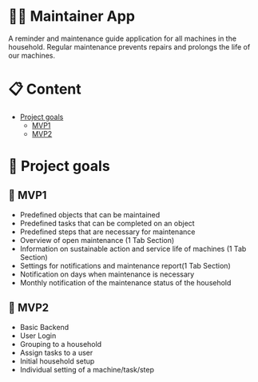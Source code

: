 # :construction_worker_man: Maintainer App
A reminder and maintenance guide application for all machines in the household. Regular maintenance prevents repairs and prolongs the life of our machines.

# :clipboard: Content
- [Project goals](#dart-project-goals)
    - [MVP1](#baby-mvp1)
    - [MVP2](#child-mvp2)

# :dart: Project goals
## :baby: MVP1
- Predefined objects that can be maintained
- Predefined tasks that can be completed on an object
- Predefined steps that are necessary for maintenance
- Overview of open maintenance (1 Tab Section)
- Information on sustainable action and service life of machines (1 Tab Section)
- Settings for notifications and maintenance report(1 Tab Section)
- Notification on days when maintenance is necessary
- Monthly notification of the maintenance status of the household

## :child: MVP2
- Basic Backend
- User Login
- Grouping to a household
- Assign tasks to a user
- Initial household setup
- Individual setting of a machine/task/step